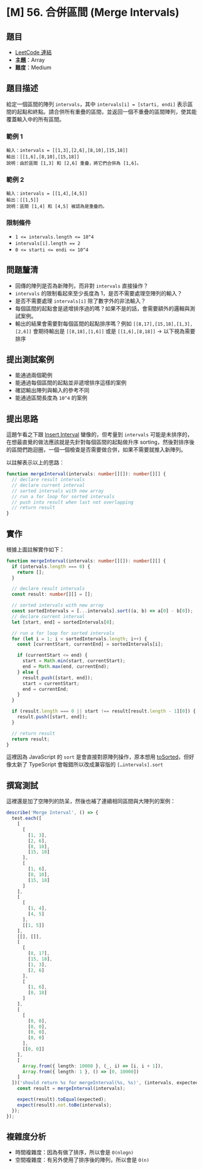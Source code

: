 # [M] 56. 合併區間 (Merge Intervals)

## 題目

- [LeetCode 連結](https://leetcode.com/problems/merge-intervals)
- **主題**：Array
- **難度**：Medium

## 題目描述

給定一個區間的陣列 `intervals`，其中 `intervals[i] = [starti, endi]` 表示區間的起點和終點。請合併所有重疊的區間，並返回一個不重疊的區間陣列，使其能覆蓋輸入中的所有區間。

### 範例 1

```
輸入：intervals = [[1,3],[2,6],[8,10],[15,18]]
輸出：[[1,6],[8,10],[15,18]]
說明：由於區間 [1,3] 和 [2,6] 重疊，將它們合併為 [1,6]。
```

### 範例 2

```
輸入：intervals = [[1,4],[4,5]]
輸出：[[1,5]]
說明：區間 [1,4] 和 [4,5] 被認為是重疊的。
```

### 限制條件

- `1 <= intervals.length <= 10^4`
- `intervals[i].length == 2`
- `0 <= starti <= endi <= 10^4`

## 問題釐清

- 回傳的陣列是否為新陣列，而非對 `intervals` 直接操作？
- `intervals` 的限制看起來至少長度為 1，是否不需要處理空陣列的輸入？
- 是否不需要處理 `intervals[i]` 除了數字外的非法輸入？
- 每個區間的起點會是遞增排序過的嗎？如果不是的話，會需要額外的邏輯與測試案例。
- 輸出的結果會需要對每個區間的起點排序嗎？例如 `[[8,17],[15,18],[1,3],[2,6]]` 會期待輸出是 `[[8,18],[1,6]]` 或是 `[[1,6],[8,18]]` → 以下視為需要排序

## **提出測試案例**

- 能通過兩個範例
- 能通過每個區間的起點並非遞增排序這樣的案例
- 確認輸出陣列與輸入的參考不同
- 能通過區間長度為 `10^4` 的案例

## 提出思路

這題乍看之下跟 [Insert Interval](https://www.codefarmer.tw/topic/leetcode/57-insert-interval) 蠻像的，但考量到 `intervals` 可能是未排序的，在想最直覺的做法應該就是先針對每個區間的起點做升序 sorting，然後對排序後的區間們跑迴圈，一個一個檢查是否需要做合併，如果不需要就推入新陣列。

以註解表示以上的思路：

```ts
function mergeInterval(intervals: number[][]): number[][] {
  // declare result intervals
  // declare current interval
  // sorted intervals with new array
  // run a for loop for sorted intervals
  // push into result when last not overlapping
  // return result
}
```

## 實作

根據上面註解實作如下：

```ts
function mergeInterval(intervals: number[][]): number[][] {
  if (intervals.length === 0) {
    return [];
  }

  // declare result intervals
  const result: number[][] = [];

  // sorted intervals with new array
  const sortedIntervals = [...intervals].sort((a, b) => a[0] - b[0]);
  // declare current interval
  let [start, end] = sortedIntervals[0];

  // run a for loop for sorted intervals
  for (let i = 1; i < sortedIntervals.length; i++) {
    const [currentStart, currentEnd] = sortedIntervals[i];

    if (currentStart <= end) {
      start = Math.min(start, currentStart);
      end = Math.max(end, currentEnd);
    } else {
      result.push([start, end]);
      start = currentStart;
      end = currentEnd;
    }
  }

  if (result.length === 0 || start !== result[result.length - 1][0]) {
    result.push([start, end]);
  }

  // return result
  return result;
}
```

這裡因為 JavaScript 的 `sort` 是會直接對原陣列操作，原本想用 [toSorted](https://developer.mozilla.org/en-US/docs/Web/JavaScript/Reference/Global_Objects/Array/toSorted)，但好像太新了 TypeScript 會報錯所以改成兼容版的 `[…intervals].sort`

## 撰寫測試

這裡還是加了空陣列的防呆，然後也補了連續相同區間與大陣列的案例：

```ts
describe('Merge Interval', () => {
  test.each([
    [
      [
        [1, 3],
        [2, 6],
        [8, 10],
        [15, 18]
      ],
      [
        [1, 6],
        [8, 10],
        [15, 18]
      ]
    ],
    [
      [
        [1, 4],
        [4, 5]
      ],
      [[1, 5]]
    ],
    [[], []],
    [
      [
        [8, 17],
        [15, 18],
        [1, 3],
        [2, 6]
      ],
      [
        [1, 6],
        [8, 18]
      ]
    ],
    [
      [
        [0, 0],
        [0, 0],
        [0, 0],
        [0, 0]
      ],
      [[0, 0]]
    ],
    [
      Array.from({ length: 10000 }, (_, i) => [i, i + 1]),
      Array.from({ length: 1 }, () => [0, 10000])
    ]
  ])('should return %s for mergeInterval(%s, %s)', (intervals, expected) => {
    const result = mergeInterval(intervals);

    expect(result).toEqual(expected);
    expect(result).not.toBe(intervals);
  });
});
```

## 複雜度分析

- 時間複雜度：因為有做了排序，所以會是 `O(nlogn)`
- 空間複雜度：有另外使用了排序後的陣列，所以會是 `O(n)`
